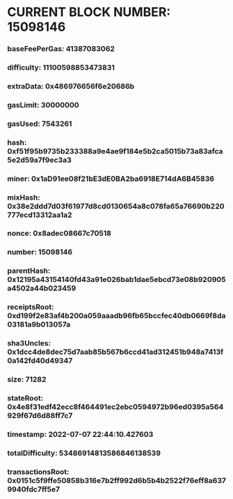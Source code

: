 # CURRENT BLOCK NUMBER: 15098146

### baseFeePerGas: 41387083062
### difficulty: 11100598853473831
### extraData: 0x486976656f6e20686b
### gasLimit: 30000000
### gasUsed: 7543261
### hash: 0xf51f95b9735b233388a9e4ae9f184e5b2ca5015b73a83afca5e2d59a7f9ec3a3
### miner: 0x1aD91ee08f21bE3dE0BA2ba6918E714dA6B45836
### mixHash: 0x38e2ddd7d03f61977d8cd0130654a8c078fa65a76690b220777ecd13312aa1a2
### nonce: 0x8adec08667c70518
### number: 15098146
### parentHash: 0x12195a43154140fd43a91e026bab1dae5ebcd73e08b920905a4502a44b023459
### receiptsRoot: 0xd199f2e83af4b200a059aaadb96fb65bccfec40db0669f8da03181a9b013057a
### sha3Uncles: 0x1dcc4de8dec75d7aab85b567b6ccd41ad312451b948a7413f0a142fd40d49347
### size: 71282
### stateRoot: 0x4e8f31edf42ecc8f464491ec2ebc0594972b96ed0395a564929f67d6d88ff7c7
### timestamp: 2022-07-07 22:44:10.427603
### totalDifficulty: 53486914813586846138539
### transactionsRoot: 0x0151c5f9ffe50858b316e7b2ff992d6b5b4b2522f76eff8a6379940fdc7ff5e7
